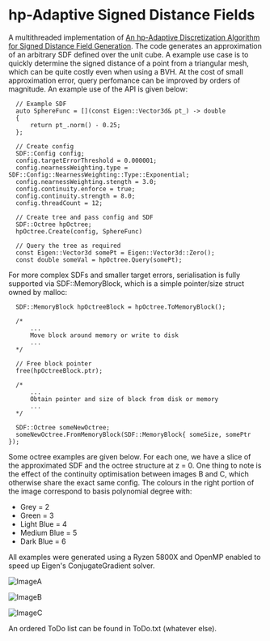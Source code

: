 # hp-Adaptive Signed Distance Fields

A multithreaded implementation of [An hp-Adaptive Discretization Algorithm for
Signed Distance Field Generation](https://www.animation.rwth-aachen.de/media/papers/2017-TVCG-HPDistanceFields.pdf). The code generates an approximation of an arbitrary SDF defined over the unit cube. A example use case is to quickly determine the signed distance of a point from a triangular mesh, which can be quite costly even when using a BVH. At the cost of small approximation error, query perfomance can be improved by orders of magnitude. An example use of the API is given below:

```
  // Example SDF
  auto SphereFunc = [](const Eigen::Vector3d& pt_) -> double
  {
      return pt_.norm() - 0.25;
  };
  
  // Create config
  SDF::Config config;
  config.targetErrorThreshold = 0.000001;
  config.nearnessWeighting.type = SDF::Config::NearnessWeighting::Type::Exponential;
  config.nearnessWeighting.stength = 3.0;
  config.continuity.enforce = true;
  config.continuity.strength = 8.0;
  config.threadCount = 12;
  
  // Create tree and pass config and SDF
  SDF::Octree hpOctree;
  hpOctree.Create(config, SphereFunc)
  
  // Query the tree as required
  const Eigen::Vector3d somePt = Eigen::Vector3d::Zero();
  const double someVal = hpOctree.Query(somePt);
```

For more complex SDFs and smaller target errors, serialisation is fully supported via SDF::MemoryBlock, which is a simple pointer/size struct owned by malloc:

```
  SDF::MemoryBlock hpOctreeBlock = hpOctree.ToMemoryBlock();
  
  /*
      ...
      Move block around memory or write to disk
      ...
  */
  
  // Free block pointer
  free(hpOctreeBlock.ptr);
  
  /*
      ...
      Obtain pointer and size of block from disk or memory
      ...
  */
  
  SDF::Octree someNewOctree;
  someNewOctree.FromMemoryBlock(SDF::MemoryBlock{ someSize, somePtr });
```

Some octree examples are given below. For each one, we have a slice of the approximated SDF and the octree structure at z = 0. One thing to note is the effect of the continuity optimisation between images B and C, which otherwise share the exact same config. The colours in the right portion of the image correspond to basis polynomial degree with:

* Grey = 2
* Green = 3
* Light Blue = 4
* Medium Blue = 5
* Dark Blue = 6

All examples were generated using a Ryzen 5800X and OpenMP enabled to speed up Eigen's ConjugateGradient solver.

![ImageA](https://i.imgur.com/HPIm2IM.png)

![ImageB](https://i.imgur.com/W1MgeER.png)

![ImageC](https://i.imgur.com/ZW1iW9y.png)

An ordered ToDo list can be found in ToDo.txt (whatever else).
